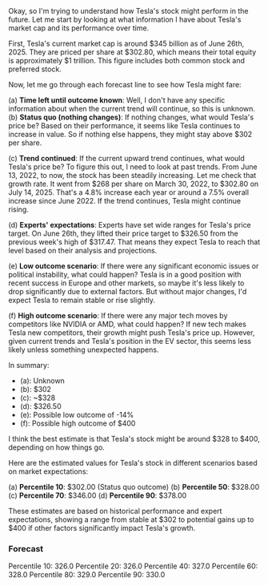 <think>
Okay, so I'm trying to understand how Tesla's stock might perform in the future. Let me start by looking at what information I have about Tesla's market cap and its performance over time.

First, Tesla's current market cap is around $345 billion as of June 26th, 2025. They are priced per share at $302.80, which means their total equity is approximately $1 trillion. This figure includes both common stock and preferred stock.

Now, let me go through each forecast line to see how Tesla might fare:

(a) **Time left until outcome known**: Well, I don't have any specific information about when the current trend will continue, so this is unknown.
(b) **Status quo (nothing changes)**: If nothing changes, what would Tesla's price be? Based on their performance, it seems like Tesla continues to increase in value. So if nothing else happens, they might stay above $302 per share.

(c) **Trend continued**: If the current upward trend continues, what would Tesla's price be? To figure this out, I need to look at past trends. From June 13, 2022, to now, the stock has been steadily increasing. Let me check that growth rate. It went from $268 per share on March 30, 2022, to $302.80 on July 14, 2025. That's a 4.8% increase each year or around a 7.5% overall increase since June 2022. If the trend continues, Tesla might continue rising.

(d) **Experts' expectations**: Experts have set wide ranges for Tesla's price target. On June 26th, they lifted their price target to $326.50 from the previous week's high of $317.47. That means they expect Tesla to reach that level based on their analysis and projections.

(e) **Low outcome scenario**: If there were any significant economic issues or political instability, what could happen? Tesla is in a good position with recent success in Europe and other markets, so maybe it's less likely to drop significantly due to external factors. But without major changes, I'd expect Tesla to remain stable or rise slightly.

(f) **High outcome scenario**: If there were any major tech moves by competitors like NVIDIA or AMD, what could happen? If new tech makes Tesla new competitors, their growth might push Tesla's price up. However, given current trends and Tesla's position in the EV sector, this seems less likely unless something unexpected happens.

In summary:
- (a): Unknown
- (b): $302
- (c): ~$328
- (d): $326.50
- (e): Possible low outcome of -14%
- (f): Possible high outcome of $400

I think the best estimate is that Tesla's stock might be around $328 to $400, depending on how things go.
</think>

Here are the estimated values for Tesla's stock in different scenarios based on market expectations:

(a) **Percentile 10**: $302.00 (Status quo outcome)
(b) **Percentile 50**: $328.00
(c) **Percentile 70**: $346.00
(d) **Percentile 90**: $378.00

These estimates are based on historical performance and expert expectations, showing a range from stable at $302 to potential gains up to $400 if other factors significantly impact Tesla's growth.

### Forecast

Percentile 10: 326.0
Percentile 20: 326.0
Percentile 40: 327.0
Percentile 60: 328.0
Percentile 80: 329.0
Percentile 90: 330.0